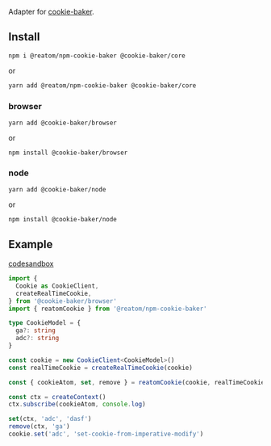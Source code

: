 Adapter for [cookie-baker](https://github.com/BataevDaniil/cookie-baker).

## Install

```
npm i @reatom/npm-cookie-baker @cookie-baker/core
```

or

```sh
yarn add @reatom/npm-cookie-baker @cookie-baker/core
```

### browser

```
yarn add @cookie-baker/browser
```

or

```
npm install @cookie-baker/browser
```

### node

```
yarn add @cookie-baker/node
```

or

```
npm install @cookie-baker/node
```

## Example

[codesandbox](https://codesandbox.io/s/reatom-cookie-baker-ec6h63-ec6h63?file=/src/App.tsx)

```ts
import {
  Cookie as CookieClient,
  createRealTimeCookie,
} from '@cookie-baker/browser'
import { reatomCookie } from '@reatom/npm-cookie-baker'

type CookieModel = {
  ga?: string
  adc?: string
}

const cookie = new CookieClient<CookieModel>()
const realTimeCookie = createRealTimeCookie(cookie)

const { cookieAtom, set, remove } = reatomCookie(cookie, realTimeCookie)

const ctx = createContext()
ctx.subscribe(cookieAtom, console.log)

set(ctx, 'adc', 'dasf')
remove(ctx, 'ga')
cookie.set('adc', 'set-cookie-from-imperative-modify')
```
